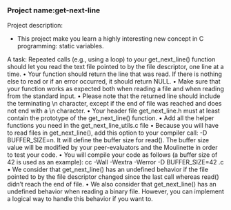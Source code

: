 <h3>Project name:get-next-line</h3>

Project description:
 - This project make you learn a highly interesting new concept in C programming: static variables.

A task:
Repeated calls (e.g., using a loop) to your get_next_line() function should let you read the text file pointed to by the file descriptor, one line at a time.
• Your function should return the line that was read. If there is nothing else to read or if an error occurred, it should return NULL.
• Make sure that your function works as expected both when reading a file and when reading from the standard input.
• Please note that the returned line should include the terminating \n character, except if the end of file was reached and does not end with a \n character.
• Your header file get_next_line.h must at least contain the prototype of the get_next_line() function.
• Add all the helper functions you need in the get_next_line_utils.c file
• Because you will have to read files in get_next_line(), add this option to your compiler call: -D BUFFER_SIZE=n. It will define the buffer size for read(). The buffer size value will be modified by your peer-evaluators and the Moulinette in order to test your code.
• You will compile your code as follows (a buffer size of 42 is used as an example): cc -Wall -Wextra -Werror -D BUFFER_SIZE=42 <files>.c
• We consider that get_next_line() has an undefined behavior if the file pointed to by the file descriptor changed since the last call whereas read() didn’t reach the
end of file.
• We also consider that get_next_line() has an undefined behavior when reading a binary file. However, you can implement a logical way to handle this behavior if you want to.
